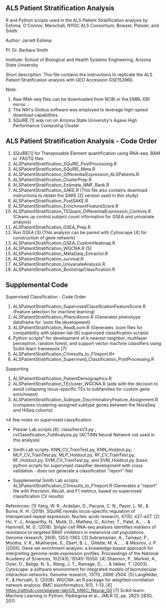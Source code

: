## ALS Patient Stratification Analysis
R and Python scripts used in the ALS Patient Stratification analysis by Eshima, O'Connor, Marschall, NYGC ALS Consortium, Bowser, Plaisier, and Smith

Author: Jarrett Eshima

PI: Dr. Barbara Smith

Institute: School of Biological and Health Systems Engineering, Arizona State University

Short description: This file contains the instructions to replicate the ALS Patient Stratification analysis with GEO Accession GSE153960.

Note:
1. Raw RNA-seq files can be downloaded from NCBI or the EMBL-EBI mirror.
2. The NIH's Globus software was employed to leverage high-speed download capabilities.
3. SQuIRE [1] was run on Arizona State University's Agave High Performance Computing Cluster

## ALS Patient Stratification Analysis - Code Order

1) SQuIRE[1] for Transposable Element quantification using RNA-seq .BAM or .FASTQ files
2) ALSPatientStratification_SQuIRE_PostProcessing.R
3) ALSPatientStratification_SQuIRE_Meta.R
4) ALSPatientStratification_DifferentialExpression_ALSPatients.R
5) ALSPatientStratification_ClusterPrep.R
6) ALSPatientStratification_Estimate_NMF_Rank.R
7) ALSPatientStratification_SAKE.R (This file also contains download instructions to obtain the SAKE [2] version used in this study)
8) ALSPatientStratification_PostSAKE.R
9) ALSPatientStratification_EnrichmentFeatureScore.R
10) ALSPatientStratification_TEQuant_DifferentialExpression_Controls.R (Cleans up control subject count information for GSEA and univariate analysis)
11) ALSPatientStratification_GSEA_Prep.R
12) Run GSEA [3] (This analysis can be paired with Cytoscape [4] for construction of gene network)
13) ALSPatientStratification_GSEA_CustomHeatmap.R 
14) ALSPatientStratification_WGCNA.R [5]
15) ALSPatientStratification_MetaData_Extractor.R
16) ALSPatientStratification_survival.R
17) ALSPatientStratification_UnivariateAnalysis.R
18) ALSPatientStratification_BootstrapClassification.R

## Supplemental Code

Supervised Classification - Code Order
1) ALSPatientStratification_SupervisedClassificationFeatureScore.R (Feature selection for machine learning)
2) ALSPatientStratification_Pheno4loom.R (Generates phenotype dataframe for .loom file development)
3) ALSPatientStratification_ReadLoom.R (Generates .loom files for compatibility with plaisier-lab [6] supervised classification scripts)
4) Python scripts* for development of k-nearest neighbor, multilayer perceptron, random forest, and support vector machine classifiers using Scikit-learn framework [7]
5) ALSPatientStratification_CVresults_to_F1report.R* 
6) ALSPatientStratification_Supervised_Classification_PostProcessing.R

Supporting
1) ALSPatientStratification_PatientDemographics.R
2) ALSPatientStratification_TEcluster_WGCNA.R (aids with the decision to avoid collapsing locus-specific TEs to subfamilies for custom gene enrichment)
3) ALSPatientStratification_Subtype_DiscriminatoryFeature_Assignment.R (compares clustering-assigned subtype genes between the NovaSeq and HiSeq cohorts)


*A few notes on supervised classification:

* Plaisier Lab scripts [6]: classifiersV3.py ; cvClassification_FullAnalysis.py (ACTINN Neural Network not used in this analysis)

* Smith Lab scripts: KNN_CV_TrainTest.py, KNN_Holdout.py, MLP_CV_TrainTest.py, MLP_Holdout.py, RF_CV_TrainTest.py, RF_Holdout.py, SVM_CV_TrainTest.py, and SVM_Holdout.py (basic python scripts for supervised classifier development with cross validation - does not generate a classification "report" file)

* Supplemental Smith Lab scripts: ALSPatientStratification_CVresults_to_F1report.R (Generates a "report" file with Precision, Recall, and F1 metrics, based on supervised classification CV results)


References:
[1] Yang, W. R., Ardeljan, D., Pacyna, C. N., Payer, L. M., & Burns, K. H. (2019). SQuIRE reveals locus-specific regulation of interspersed repeat expression. Nucleic acids research, 47(5), e27-e27.
[2] Ho, Y. J., Anaparthy, N., Molik, D., Mathew, G., Aicher, T., Patel, A., ... & Hammell, M. G. (2018). Single-cell RNA-seq analysis identifies markers of resistance to targeted BRAF inhibitors in melanoma cell populations. Genome research, 28(9), 1353-1363.
[3] Subramanian, A., Tamayo, P., Mootha, V. K., Mukherjee, S., Ebert, B. L., Gillette, M. A., ... & Mesirov, J. P. (2005). Gene set enrichment analysis: a knowledge-based approach for interpreting genome-wide expression profiles. Proceedings of the National Academy of Sciences, 102(43), 15545-15550.
[4] Shannon, P., Markiel, A., Ozier, O., Baliga, N. S., Wang, J. T., Ramage, D., ... & Ideker, T. (2003). Cytoscape: a software environment for integrated models of biomolecular interaction networks. Genome research, 13(11), 2498-2504.
[5] Langfelder, P., & Horvath, S. (2008). WGCNA: an R package for weighted correlation network analysis. BMC bioinformatics, 9(1), 1-13.
[6] https://github.com/plaisier-lab/U5_hNSC_Neural_G0
[7] Scikit-learn: Machine Learning in Python, Pedregosa et al., JMLR 12, pp. 2825-2830, 2011.
